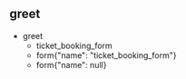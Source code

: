 ## greet
* greet
  - ticket_booking_form
  - form{"name": "ticket_booking_form"}
  - form{"name": null}

